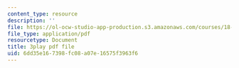 ```yaml
---
content_type: resource
description: ''
file: https://ol-ocw-studio-app-production.s3.amazonaws.com/courses/18-02-multivariable-calculus-fall-2007/6dd35e167398fc08a07e16575f3963f6_UYe98CcxPbs.pdf
file_type: application/pdf
resourcetype: Document
title: 3play pdf file
uid: 6dd35e16-7398-fc08-a07e-16575f3963f6
---
```

